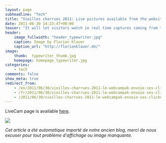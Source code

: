 ```yaml
---
layout: page
subheadline: "Tech"
title: "Vieilles charrues 2011: Live pictures available from the website"
date: 2011-06-30 14:23:47+00:00
teaser: "It will let visitors watch in real time captures coming from three different cameras with pictures refreshed every two minutes."
header:
    image_fullwidth: "header_typewriter.jpg"
    caption: Image by Florian Klauer
    caption_url: "http://florianklauer.de/"
image:
    thumb:  typewriter_thumb.jpg
    homepage: homepage_typewriter.jpg
categories:
    - tech
comments: false
show_meta: true
redirect_from:
    - /en/2011/06/30/vieilles-charrues-2011-le-webcampak-envoie-ses-cliches-sur-le-site-du-festival/
    - /fr/2011/06/30/vieilles-charrues-2011-le-webcampak-envoie-ses-cliches-sur-le-site-du-festival/
    - /2011/06/30/vieilles-charrues-2011-le-webcampak-envoie-ses-cliches-sur-le-site-du-festival/
---
```


LiveCam page is available [here](http://www.vieillescharrues.asso.fr/le-site-en-live).

[![](http://infracom-france.com/blog2/wp-content/uploads/2011/06/charrues-300x231.jpg)](http://infracom-france.com/blog2/wp-content/uploads/2011/06/charrues.jpg)

_Cet article a été automatique importé de notre ancien blog, merci de nous excuser pour tout problème d'affichage ou image manquante._
